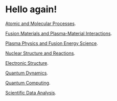 <head>
  <link rel="stylesheet" href="assets/style.css">
</head>

# Hello again!

[Atomic and Molecular Processes]([https://bjbraams.github.io/calendars/atomic).

[Fusion Materials and Plasma-Material Interactions](https://bjbraams.github.io/calendars/plasmamaterial).

[Plasma Physics and Fusion Energy Science](https://bjbraams.github.io/calendars/plasmamaterial).

[Nuclear Structure and Reactions](https://bjbraams.github.io/calendars/nuclear).

[Electronic Structure](https://bjbraams.github.io/calendars/electronicstructure).

[Quantum Dynamics](https://bjbraams.github.io/calendars/quantumdynamics).

[Quantum Computing](https://bjbraams.github.io/calendars/quantumcomputing).

[Scientific Data Analysis](https://bjbraams.github.io/calendars/scientificdata).
